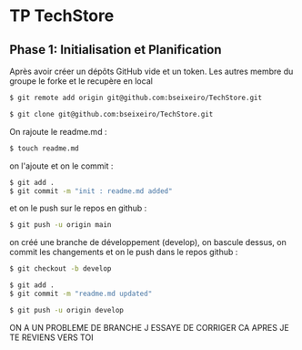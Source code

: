 # TP TechStore

## Phase 1: Initialisation et Planification

Après avoir créer un dépôts GitHub vide et un token. Les autres membre du groupe le forke et le recupère en local

```sh
$ git remote add origin git@github.com:bseixeiro/TechStore.git

$ git clone git@github.com:bseixeiro/TechStore.git
```

On rajoute le readme.md :
```sh
$ touch readme.md
```

on l'ajoute et on le commit :
```sh
$ git add .
$ git commit -m "init : readme.md added"
```

et on le push sur le repos en github :
```sh
$ git push -u origin main
```

on créé une branche de développement (develop), on bascule dessus, on commit les changements et on le push dans le repos github :

```sh
$ git checkout -b develop

$ git add .
$ git commit -m "readme.md updated"

$ git push -u origin develop
```

ON A UN PROBLEME DE BRANCHE J ESSAYE DE CORRIGER CA APRES JE TE REVIENS VERS TOI



